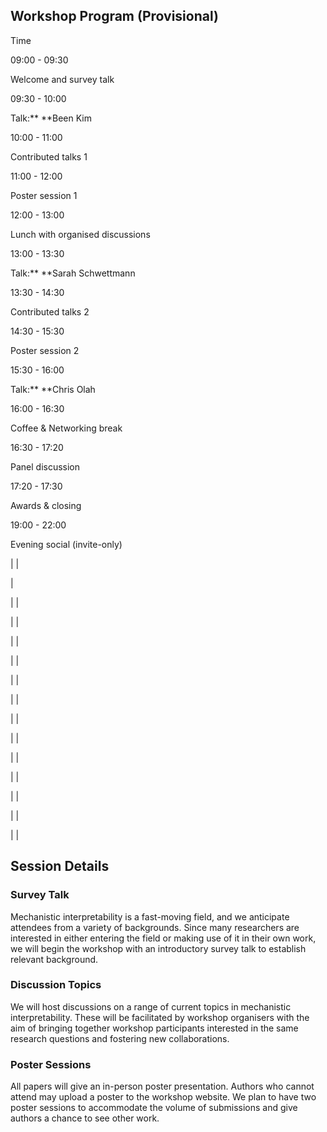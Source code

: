 ## Workshop Program (Provisional)

Time




09:00 - 09:30


Welcome and survey talk


09:30 - 10:00


Talk:**
**Been Kim


10:00 - 11:00


Contributed talks 1


11:00 - 12:00


Poster session 1


12:00 - 13:00


Lunch with organised discussions


13:00 - 13:30


Talk:**
**Sarah Schwettmann


13:30 - 14:30


Contributed talks 2


14:30 - 15:30


Poster session 2


15:30 - 16:00


Talk:**
**Chris Olah


16:00 - 16:30


Coffee & Networking break


16:30 - 17:20


Panel discussion


17:20 - 17:30


Awards & closing


19:00 - 22:00


Evening social (invite-only)




|  |

|

|  |

|  |

|  |

|  |

|  |

|  |

|  |

|  |

|  |

|  |

|  |

|  |

|  |



## Session Details

### Survey Talk

Mechanistic interpretability is a fast-moving field, and we anticipate attendees from a variety of backgrounds. Since many researchers are interested in either entering the field or making use of it in their own work, we will begin the workshop with an introductory survey talk to establish relevant background.


### Discussion Topics

We will host discussions on a range of current topics in mechanistic interpretability. These will be facilitated by workshop organisers with the aim of bringing together workshop participants interested in the same research questions and fostering new collaborations.


### Poster Sessions

All papers will give an in-person poster presentation. Authors who cannot attend may upload a poster to the workshop website. We plan to have two poster sessions to accommodate the volume of submissions and give authors a chance to see other work.